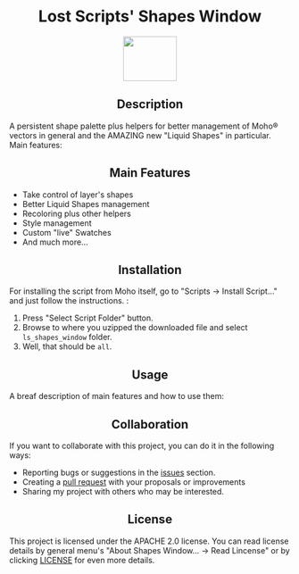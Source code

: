 <!DOCTYPE html>
<html lang="en">
<head>
	<meta charset="UTF-8">
	<!-- <title>Shapes Window's README Test</title> -->
</head>
<body>
	<h1 align="center">Lost Scripts' Shapes Window</h1>
	<p align="center"><img src="../Resources/ls_shapes_window@2x.png" width="96" height="80"></img></p>
	<h2 align="center">Description</h2>
	<p>A persistent shape palette plus helpers for better management of Moho® vectors in general and the AMAZING new "Liquid Shapes" in particular. Main features:</p>
	<h2 align="center">Main Features</h2>
	<ul>
		<li>Take control of layer's shapes</li>
		<li>Better Liquid Shapes management</li>
		<li>Recoloring plus other helpers</li>
		<li>Style management</li>
		<li>Custom "live" Swatches</li>
		<li>And much more...</li>
	</ul>
	<h2 align="center">Installation</h2>
	<p>For installing the script from Moho itself, go to "Scripts -> Install Script..." and just follow the instructions. :</p>
	<ol>
		<li>Press "Select Script Folder" button.</li>
		<li>Browse to where you uzipped the downloaded file and select <code>ls_shapes_window</code> folder.</li>
		<li>Well, that should be <code>all</code>.</li>
	</ol>
	<h2 align="center">Usage</h2>
	<p>A breaf description of main features and how to use them:</p>
	<!-- <center><img src="https://bitbucket-assetroot.s3.amazonaws.com/c/photos/2024/Feb/07/2811124718-1-ls_shapes_window-logo_avatar.png" alt="Icon Image" width="500"></center> -->
	<h2 align="center">Collaboration</h2>
	<p>If you want to collaborate with this project, you can do it in the following ways:</p>
	<ul>
		<li>Reporting bugs or suggestions in the <a href="https://github.com/lost-scripts/ls_shapes_window/issues">issues</a> section.</li>
		<li>Creating a <a href="https://github.com/lost-scripts/ls_shapes_window/pulls">pull request</a> with your proposals or improvements</li>
		<li>Sharing my project with others who may be interested.</li>
	</ul>
	<h2 align="center">License</h2>
	<p>This project is licensed under the APACHE 2.0 license. You can read license details by general menu's "About Shapes Window... -> Read Lincense" or by clicking <a href="https://github.com/lost-scripts/ls_shapes_window/blob/main/LICENSE">LICENSE</a> for even more details.</p>
</body>
</html>
